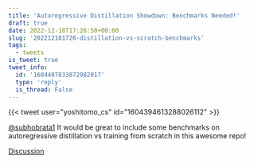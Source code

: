 ```yaml
---
title: 'Autoregressive Distillation Showdown: Benchmarks Needed!'
draft: true
date: 2022-12-18T17:26:50+00:00
slug: '202212181726-distillation-vs-scratch-benchmarks'
tags:
  - tweets
is_tweet: true
tweet_info:
  id: '1604407833872982017'
  type: 'reply'
  is_thread: False
---
```




{{< tweet user="yoshitomo_cs" id="1604394613288026112" >}}

[@subhobrata1](https://x.com/subhobrata1) It would be great to include some benchmarks on autoregressive distillation vs training from scratch in this awesome repo!

[Discussion](https://x.com/sytelus/status/1604407833872982017)

